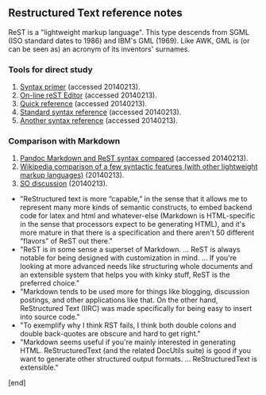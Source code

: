 ## Restructured Text reference notes

ReST is a "lightweight markup language". This type descends from SGML (ISO standard dates to 1986) and IBM's GML (1969). Like AWK, GML is (or can be seen as) an acronym of its inventors' surnames.

### Tools for direct study

 1. [Syntax primer](http://sphinx-doc.org/rest.html) (accessed 20140213).
 1. [On-line reST Editor](http://rst.ninjs.org/) (accessed 20140213).
 1. [Quick reference](http://docutils.sourceforge.net/docs/user/rst/quickref.html) (accessed 20140213).
 1. [Standard syntax reference](http://docutils.sourceforge.net/rst.html) (accessed 20140213).
 1. [Another syntax reference](http://wiki.typo3.org/ReST_Syntax) (accessed 20140213).

### Comparison with Markdown

 1. [Pandoc Markdown and ReST syntax compared](http://www.unexpected-vortices.com/doc-notes/markdown-and-rest-compared.html) (accessed 20140213).
 1. [Wikipedia comparison of a few syntactic features (with other lightweight markup languages)](http://en.wikipedia.org/wiki/Lightweight_markup_language#Text.2Ffont-face_formatting) (20140213).
 1. [SO discussion](http://stackoverflow.com/questions/34276/markdown-versus-restructuredtext) (20140213).
 
   * "ReStructured text is more “capable,” in the sense that it allows me to represent many more kinds of semantic constructs, to embed backend code for latex and html and whatever-else (Markdown is HTML-specific in the sense that processors expect to be generating HTML), and it's more mature in that there is a specification and there aren't 50 different “flavors” of ReST out there."
   * "ReST is in some sense a superset of Markdown. … ReST is always notable for being designed with customization in mind. … If you're looking at more advanced needs like structuring whole documents and an extensible system that helps you with kinky stuff, ReST is the preferred choice."
   * "Markdown tends to be used more for things like blogging, discussion postings, and other applications like that. On the other hand, ReStructured Text (IIRC) was made specifically for being easy to insert into source code."
   * "To exemplify why I think RST fails, I think both double colons and double back-quotes are obscure and hard to get right."
   * "Markdown seems useful if you're mainly interested in generating HTML. ReStructuredText (and the related DocUtils suite) is good if you want to generate other structured output formats. … ReStructuredText is extensible."

[end]
